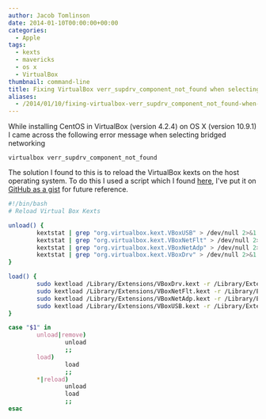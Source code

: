 ```yaml
---
author: Jacob Tomlinson
date: 2014-01-10T00:00:00+00:00
categories:
  - Apple
tags:
  - kexts
  - mavericks
  - os x
  - VirtualBox
thumbnail: command-line
title: Fixing VirtualBox verr_supdrv_component_not_found when selecting bridged networking on OS X 10.9
aliases:
  - /2014/01/10/fixing-virtualbox-verr_supdrv_component_not_found-when-selecting-bridged-networking-on-os-x-10-9/
---
```


While installing CentOS in VirtualBox (version 4.2.4) on OS X (version 10.9.1) I came across the following error message when selecting bridged networking

```
virtualbox verr_supdrv_component_not_found
```

The solution I found to this is to reload the VirtualBox kexts on the host operating system. To do this I used a script which I found [here][1], I've put it on [GitHub as a gist][2] for future reference.


```bash
#!/bin/bash
# Reload Virtual Box Kexts

unload() {
        kextstat | grep "org.virtualbox.kext.VBoxUSB" > /dev/null 2>&1 && sudo kextunload -b org.virtualbox.kext.VBoxUSB
        kextstat | grep "org.virtualbox.kext.VBoxNetFlt" > /dev/null 2>&1 && sudo kextunload -b org.virtualbox.kext.VBoxNetFlt
        kextstat | grep "org.virtualbox.kext.VBoxNetAdp" > /dev/null 2>&1 && sudo kextunload -b org.virtualbox.kext.VBoxNetAdp
        kextstat | grep "org.virtualbox.kext.VBoxDrv" > /dev/null 2>&1 && sudo kextunload -b org.virtualbox.kext.VBoxDrv
}

load() {
        sudo kextload /Library/Extensions/VBoxDrv.kext -r /Library/Extensions/
        sudo kextload /Library/Extensions/VBoxNetFlt.kext -r /Library/Extensions/
        sudo kextload /Library/Extensions/VBoxNetAdp.kext -r /Library/Extensions/
        sudo kextload /Library/Extensions/VBoxUSB.kext -r /Library/Extensions/
}

case "$1" in
        unload|remove)
                unload
                ;;
        load)
                load
                ;;
        *|reload)
                unload
                load
                ;;
esac
```

[1]: https://forums.virtualbox.org/viewtopic.php?f=8&t=56013&start=15#p272403
[2]: https://gist.github.com/jacobtomlinson/8361722
